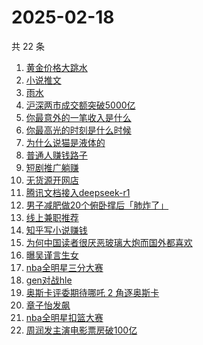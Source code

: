# 2025-02-18

共 22 条

<!-- BEGIN -->
<!-- 最后更新时间 Tue Feb 18 2025 17:13:41 GMT+0800 (China Standard Time) -->

1. [黄金价格大跳水](https://www.zhihu.com/search?q=%E9%BB%84%E9%87%91%E4%BB%B7%E6%A0%BC%E5%A4%A7%E8%B7%B3%E6%B0%B4)
1. [小说推文](https://www.zhihu.com/search?q=%E5%B0%8F%E8%AF%B4%E6%8E%A8%E6%96%87)
1. [雨水](https://www.zhihu.com/search?q=%E9%9B%A8%E6%B0%B4)
1. [沪深两市成交额突破5000亿](https://www.zhihu.com/search?q=%E6%B2%AA%E6%B7%B1%E4%B8%A4%E5%B8%82%E6%88%90%E4%BA%A4%E9%A2%9D%E7%AA%81%E7%A0%B45000%E4%BA%BF)
1. [你最意外的一笔收入是什么](https://www.zhihu.com/search?q=%E4%BD%A0%E6%9C%80%E6%84%8F%E5%A4%96%E7%9A%84%E4%B8%80%E7%AC%94%E6%94%B6%E5%85%A5%E6%98%AF%E4%BB%80%E4%B9%88)
1. [你最高光的时刻是什么时候](https://www.zhihu.com/search?q=%E4%BD%A0%E6%9C%80%E9%AB%98%E5%85%89%E7%9A%84%E6%97%B6%E5%88%BB%E6%98%AF%E4%BB%80%E4%B9%88%E6%97%B6%E5%80%99)
1. [为什么说猫是液体的](https://www.zhihu.com/search?q=%E4%B8%BA%E4%BB%80%E4%B9%88%E8%AF%B4%E7%8C%AB%E6%98%AF%E6%B6%B2%E4%BD%93%E7%9A%84)
1. [普通人赚钱路子](https://www.zhihu.com/search?q=%E6%99%AE%E9%80%9A%E4%BA%BA%E8%B5%9A%E9%92%B1%E8%B7%AF%E5%AD%90)
1. [短剧推广躺赚](https://www.zhihu.com/search?q=%E7%9F%AD%E5%89%A7%E6%8E%A8%E5%B9%BF%E8%BA%BA%E8%B5%9A)
1. [无货源开网店](https://www.zhihu.com/search?q=%E6%97%A0%E8%B4%A7%E6%BA%90%E5%BC%80%E7%BD%91%E5%BA%97)
1. [腾讯文档接入deepseek-r1](https://www.zhihu.com/search?q=%E8%85%BE%E8%AE%AF%E6%96%87%E6%A1%A3%E6%8E%A5%E5%85%A5deepseek-r1)
1. [男子减肥做20个俯卧撑后「肺炸了」](https://www.zhihu.com/search?q=%E7%94%B7%E5%AD%90%E5%87%8F%E8%82%A5%E5%81%9A20%E4%B8%AA%E4%BF%AF%E5%8D%A7%E6%92%91%E5%90%8E%E3%80%8C%E8%82%BA%E7%82%B8%E4%BA%86%E3%80%8D)
1. [线上兼职推荐](https://www.zhihu.com/search?q=%E7%BA%BF%E4%B8%8A%E5%85%BC%E8%81%8C%E6%8E%A8%E8%8D%90)
1. [知乎写小说赚钱](https://www.zhihu.com/search?q=%E7%9F%A5%E4%B9%8E%E5%86%99%E5%B0%8F%E8%AF%B4%E8%B5%9A%E9%92%B1)
1. [为何中国读者很厌恶玻璃大炮而国外都喜欢](https://www.zhihu.com/search?q=%E4%B8%BA%E4%BD%95%E4%B8%AD%E5%9B%BD%E8%AF%BB%E8%80%85%E5%BE%88%E5%8E%8C%E6%81%B6%E7%8E%BB%E7%92%83%E5%A4%A7%E7%82%AE%E8%80%8C%E5%9B%BD%E5%A4%96%E9%83%BD%E5%96%9C%E6%AC%A2)
1. [曝吴谨言生女](https://www.zhihu.com/search?q=%E6%9B%9D%E5%90%B4%E8%B0%A8%E8%A8%80%E7%94%9F%E5%A5%B3)
1. [nba全明星三分大赛](https://www.zhihu.com/search?q=nba%E5%85%A8%E6%98%8E%E6%98%9F%E4%B8%89%E5%88%86%E5%A4%A7%E8%B5%9B)
1. [gen对战hle](https://www.zhihu.com/search?q=gen%E5%AF%B9%E6%88%98hle)
1. [奥斯卡评委期待哪吒 2 角逐奥斯卡](https://www.zhihu.com/search?q=%E5%A5%A5%E6%96%AF%E5%8D%A1%E8%AF%84%E5%A7%94%E6%9C%9F%E5%BE%85%E5%93%AA%E5%90%92%202%20%E8%A7%92%E9%80%90%E5%A5%A5%E6%96%AF%E5%8D%A1)
1. [章子怡发飙](https://www.zhihu.com/search?q=%E7%AB%A0%E5%AD%90%E6%80%A1%E5%8F%91%E9%A3%99)
1. [nba全明星扣篮大赛](https://www.zhihu.com/search?q=nba%E5%85%A8%E6%98%8E%E6%98%9F%E6%89%A3%E7%AF%AE%E5%A4%A7%E8%B5%9B)
1. [周润发主演电影票房破100亿](https://www.zhihu.com/search?q=%E5%91%A8%E6%B6%A6%E5%8F%91%E4%B8%BB%E6%BC%94%E7%94%B5%E5%BD%B1%E7%A5%A8%E6%88%BF%E7%A0%B4100%E4%BA%BF)

<!-- END -->
